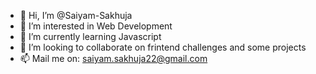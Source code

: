 - 👋 Hi, I’m @Saiyam-Sakhuja
- 👀 I’m interested in Web Development
- 🌱 I’m currently learning Javascript 
- 💞️ I’m looking to collaborate on frintend challenges and some projects
- 📫 Mail me on: saiyam.sakhuja22@gmail.com

<!---
Saiyam-Sakhuja/Saiyam-Sakhuja is a ✨ special ✨ repository because its `README.md` (this file) appears on your GitHub profile.
You can click the Preview link to take a look at your changes.
--->
